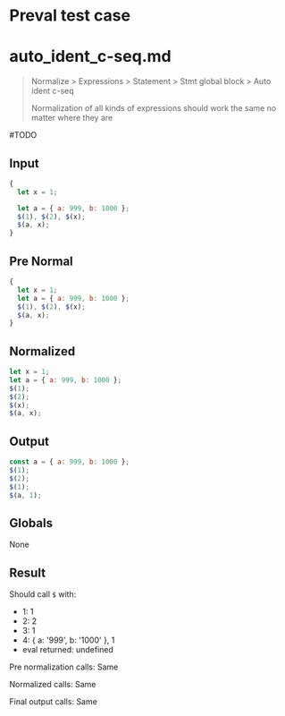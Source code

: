 # Preval test case

# auto_ident_c-seq.md

> Normalize > Expressions > Statement > Stmt global block > Auto ident c-seq
>
> Normalization of all kinds of expressions should work the same no matter where they are

#TODO

## Input

`````js filename=intro
{
  let x = 1;

  let a = { a: 999, b: 1000 };
  $(1), $(2), $(x);
  $(a, x);
}
`````

## Pre Normal

`````js filename=intro
{
  let x = 1;
  let a = { a: 999, b: 1000 };
  $(1), $(2), $(x);
  $(a, x);
}
`````

## Normalized

`````js filename=intro
let x = 1;
let a = { a: 999, b: 1000 };
$(1);
$(2);
$(x);
$(a, x);
`````

## Output

`````js filename=intro
const a = { a: 999, b: 1000 };
$(1);
$(2);
$(1);
$(a, 1);
`````

## Globals

None

## Result

Should call `$` with:
 - 1: 1
 - 2: 2
 - 3: 1
 - 4: { a: '999', b: '1000' }, 1
 - eval returned: undefined

Pre normalization calls: Same

Normalized calls: Same

Final output calls: Same
